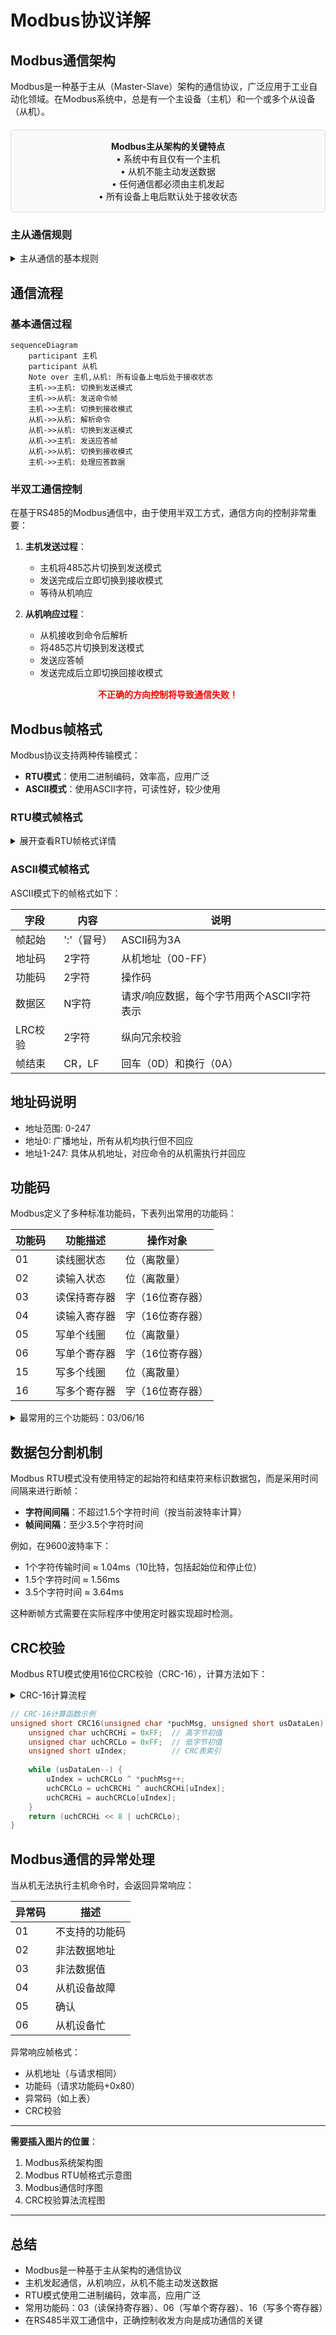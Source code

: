 # Modbus协议详解

## Modbus通信架构

Modbus是一种基于主从（Master-Slave）架构的通信协议，广泛应用于工业自动化领域。在Modbus系统中，总是有一个主设备（主机）和一个或多个从设备（从机）。

<div style="text-align: center; margin: 20px 0; padding: 15px; border: 1px solid #ddd; background-color: #f9f9f9; border-radius: 5px;">
<strong>Modbus主从架构的关键特点</strong><br>
• 系统中有且仅有一个主机<br>
• 从机不能主动发送数据<br>
• 任何通信都必须由主机发起<br>
• 所有设备上电后默认处于接收状态
</div>

### 主从通信规则

<details>
<summary>主从通信的基本规则</summary>

在Modbus系统中，通信遵循以下规则：

1. **一个系统中只能有一个主机**
   - 主机负责发起所有通信
   - 主机控制总线访问权限

2. **从机不能主动发送数据**
   - 从机只能对主机的请求做出响应
   - 从机不能与其他从机直接通信

3. **主机询问，从机应答**
   - 主机发送命令帧
   - 从机接收并执行命令
   - 从机返回应答帧

4. **所有设备上电后默认处于接收状态**
   - 监听总线活动
   - 等待主机命令
</details>

## 通信流程

### 基本通信过程

```mermaid
sequenceDiagram
    participant 主机
    participant 从机
    Note over 主机,从机: 所有设备上电后处于接收状态
    主机->>主机: 切换到发送模式
    主机->>从机: 发送命令帧
    主机->>主机: 切换到接收模式
    从机->>从机: 解析命令
    从机->>从机: 切换到发送模式
    从机->>主机: 发送应答帧
    从机->>从机: 切换到接收模式
    主机->>主机: 处理应答数据
```

### 半双工通信控制

在基于RS485的Modbus通信中，由于使用半双工方式，通信方向的控制非常重要：

1. **主机发送过程**：
   - 主机将485芯片切换到发送模式
   - 发送完成后立即切换到接收模式
   - 等待从机响应

2. **从机响应过程**：
   - 从机接收到命令后解析
   - 将485芯片切换到发送模式
   - 发送应答帧
   - 发送完成后立即切换回接收模式

<div style="text-align: center; color: red; font-weight: bold; margin: 15px 0;">
不正确的方向控制将导致通信失败！
</div>

## Modbus帧格式

Modbus协议支持两种传输模式：
- **RTU模式**：使用二进制编码，效率高，应用广泛
- **ASCII模式**：使用ASCII字符，可读性好，较少使用

### RTU模式帧格式

<details>
<summary>展开查看RTU帧格式详情</summary>

RTU模式下的帧格式如下：

| 字段     | 长度    | 说明                                      |
|---------|--------|------------------------------------------|
| 地址码   | 1字节   | 从机地址（1-247），0为广播地址              |
| 功能码   | 1字节   | 定义要执行的操作                           |
| 数据区   | N字节   | 请求/响应的数据内容，长度可变                |
| CRC校验  | 2字节   | 循环冗余校验，保证数据传输正确性             |

RTU模式特点：
- 使用二进制编码，传输效率高
- 字节间隔不超过1.5个字符时间
- 帧间隔超过3.5个字符时间视为新帧开始
</details>

### ASCII模式帧格式

ASCII模式下的帧格式如下：

| 字段     | 内容         | 说明                                   |
|---------|-------------|---------------------------------------|
| 帧起始   | ':'（冒号）   | ASCII码为3A                            |
| 地址码   | 2字符        | 从机地址（00-FF）                       |
| 功能码   | 2字符        | 操作码                                 |
| 数据区   | N字符        | 请求/响应数据，每个字节用两个ASCII字符表示  |
| LRC校验  | 2字符        | 纵向冗余校验                            |
| 帧结束   | CR，LF       | 回车（0D）和换行（0A）                   |

## 地址码说明

- 地址范围: 0-247
- 地址0: 广播地址，所有从机均执行但不回应
- 地址1-247: 具体从机地址，对应命令的从机需执行并回应

## 功能码

Modbus定义了多种标准功能码，下表列出常用的功能码：

| 功能码 | 功能描述           | 操作对象       |
|-------|------------------|---------------|
| 01    | 读线圈状态         | 位（离散量）    |
| 02    | 读输入状态         | 位（离散量）    |
| 03    | 读保持寄存器       | 字（16位寄存器）|
| 04    | 读输入寄存器       | 字（16位寄存器）|
| 05    | 写单个线圈         | 位（离散量）    |
| 06    | 写单个寄存器       | 字（16位寄存器）|
| 15    | 写多个线圈         | 位（离散量）    |
| 16    | 写多个寄存器       | 字（16位寄存器）|

<details>
<summary>最常用的三个功能码：03/06/16</summary>

### 03功能码（读保持寄存器）
- 用途：读取一个或多个寄存器的内容
- 应用场景：读取传感器数据、状态信息等

### 06功能码（写单个寄存器）
- 用途：写入单个寄存器的值
- 应用场景：设置参数、控制命令等

### 16功能码（写多个寄存器）
- 用途：同时写入多个寄存器的值
- 应用场景：批量参数设置、复杂控制等
</details>

## 数据包分割机制

Modbus RTU模式没有使用特定的起始符和结束符来标识数据包，而是采用时间间隔来进行断帧：

- **字符间间隔**：不超过1.5个字符时间（按当前波特率计算）
- **帧间间隔**：至少3.5个字符时间

例如，在9600波特率下：
- 1个字符传输时间 ≈ 1.04ms（10比特，包括起始位和停止位）
- 1.5个字符时间 ≈ 1.56ms
- 3.5个字符时间 ≈ 3.64ms

这种断帧方式需要在实际程序中使用定时器实现超时检测。

## CRC校验

Modbus RTU模式使用16位CRC校验（CRC-16），计算方法如下：

<details>
<summary>CRC-16计算流程</summary>

1. 预置一个16位寄存器为0xFFFF（全为1）
2. 将报文的第一个字节与16位寄存器的低8位进行异或运算
3. 将结果右移一位
4. 如果移出的位是1，则将寄存器与多项式0xA001进行异或运算
5. 如果移出的位是0，则不进行异或运算
6. 重复步骤3-5，直到完成8次移位操作
7. 取下一个字节与寄存器的值进行异或运算
8. 重复步骤3-7，直到处理完所有字节
9. 最终寄存器的值就是CRC码

注意：在Modbus协议中，CRC码的低字节在前，高字节在后。
</details>

```c
// CRC-16计算函数示例
unsigned short CRC16(unsigned char *puchMsg, unsigned short usDataLen) {
    unsigned char uchCRCHi = 0xFF;  // 高字节初值 
    unsigned char uchCRCLo = 0xFF;  // 低字节初值
    unsigned short uIndex;          // CRC表索引
    
    while (usDataLen--) {
        uIndex = uchCRCLo ^ *puchMsg++;
        uchCRCLo = uchCRCHi ^ auchCRCHi[uIndex];
        uchCRCHi = auchCRCLo[uIndex];
    }
    return (uchCRCHi << 8 | uchCRCLo);
}
```

## Modbus通信的异常处理

当从机无法执行主机命令时，会返回异常响应：

| 异常码 | 描述                   |
|-------|------------------------|
| 01    | 不支持的功能码          |
| 02    | 非法数据地址            |
| 03    | 非法数据值              |
| 04    | 从机设备故障            |
| 05    | 确认                   |
| 06    | 从机设备忙              |

异常响应帧格式：
- 从机地址（与请求相同）
- 功能码（请求功能码+0x80）
- 异常码（如上表）
- CRC校验

---

**需要插入图片的位置**：
1. Modbus系统架构图
2. Modbus RTU帧格式示意图
3. Modbus通信时序图
4. CRC校验算法流程图

---

## 总结

- Modbus是一种基于主从架构的通信协议
- 主机发起通信，从机响应，从机不能主动发送数据
- RTU模式使用二进制编码，效率高，应用广泛
- 常用功能码：03（读保持寄存器）、06（写单个寄存器）、16（写多个寄存器）
- 在RS485半双工通信中，正确控制收发方向是成功通信的关键 